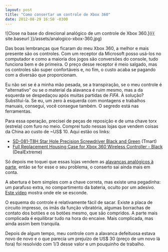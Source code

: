 ```yaml
---
layout: post
title: "Como consertar um controle de Xbox 360"
date: 2012-08-29 16:50 -0300
---
```

![Close na base do direcional analógico de um controle de Xbox 360.]({{ site.baseurl }}/assets/analogico-xbox-360.jpg)

Das boas lembranças que ficaram do meu Xbox 360, a melhor e mais presente são os controles. Com um receptor da Microsoft posso usá-los no computador e como a maioria dos jogos são conversões do console, tudo funciona bem e de primeira. O preço desse receptor é meio salgado, mas os controles são super confortáveis e, no fim, o custo acaba se pagando com a diversão que proporcionam.

Eu não sei se é a minha mão pesada, se a transpiração, se o meu controle é "alternativo" ou se o material da alavanca é ruim mesmo, mas a da esquerda se despedaçou após muitas partidas de _FIFA_. A solução? Substitui-la. Se eu, um zero à esquerda com montagens e trabalhos manuais, consegui, você consegue também. O segredo está nas ferramentas.

Para essa operação, precisei de peças de reposição e de uma chave torx (estrela) com furo no meio. Comprei tudo nessas lojas que vendem coisas da China ao custo de ~US$ 10. Aqui estão os links:

* [SD-081-T8H Star Hole Precision Screwdriver Black and Green](http://www.tmart.com/SD081T8H-Star-Hole-Precision-Screwdriver-Black-and-Green_p151450.html) (Tmart)
* [Full Replacement Housing Case for Xbox 360 Wireless Controller - Black](http://www.dealextreme.com/p/full-replacement-housing-case-for-xbox-360-wireless-controller-black-56705?item=50) (DealExtreme)

Só depois me toquei que essas lojas vendem as [alavancas analógicos à parte](http://www.dealextreme.com/p/replacement-plastic-analog-cap-for-xbox-360-controller-grey-2-piece-145260?item=8), então se for esse o seu problema, o conserto sai ainda mais em conta.

A abertura é bem simples com a chave correta, mas existe uma pegadinha: um parafuso extra, no compartimento da bateria, oculto por um adesivo. [Este vídeo](http://www.youtube.com/watch?v=lFCnEvsNyW4) mostra onde ele se esconde.

O esquema do controle é relativamente fácil de sacar. Existe a placa de circuito impresso, os ímãs da função vibratória, algumas borrachas de contato dos botões e os botões mesmo, que são compridos. A parte mais complicada é equilibrar tudo na hora do encaixe. Mais complicada, mas ainda assim bem tranquila.

Depois de algum tempo, meu controle com a alavanca defeituosa estava novo de novo e o que parecia um prejuízo de US$ 30 (preço de um novo lá fora) foi resolvido com 1/3 desse valor e um pouquinho de trabalho.
